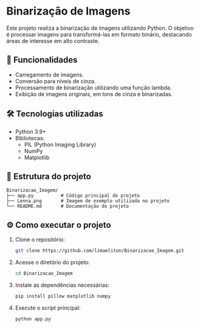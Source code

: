 # Binarização de Imagens

Este projeto realiza a binarização de imagens utilizando Python. O objetivo é processar imagens para transformá-las em formato binário, destacando áreas de interesse em alto contraste.

## 🚀 Funcionalidades

- Carregamento de imagens.
- Conversão para níveis de cinza.
- Processamento de binarização utilizando uma função lambda.
- Exibição de imagens originais, em tons de cinza e binarizadas.

## 🛠️ Tecnologias utilizadas

- Python 3.9+
- Bibliotecas:
  - PIL (Python Imaging Library)
  - NumPy
  - Matplotlib

## 📂 Estrutura do projeto

```
Binarizacao_Imagem/
├── app.py          # Código principal do projeto
├── Lenna.png       # Imagem de exemplo utilizada no projeto
└── README.md       # Documentação do projeto
```

## ⚙️ Como executar o projeto

1. Clone o repositório:
   ```bash
   git clone https://github.com/limaeliton/Binarizacao_Imagem.git
   ```

2. Acesse o diretório do projeto:
   ```bash
   cd Binarizacao_Imagem
   ```

3. Instale as dependências necessárias:
   ```bash
   pip install pillow matplotlib numpy
   ```

4. Execute o script principal:
   ```bash
   python app.py
   ```

